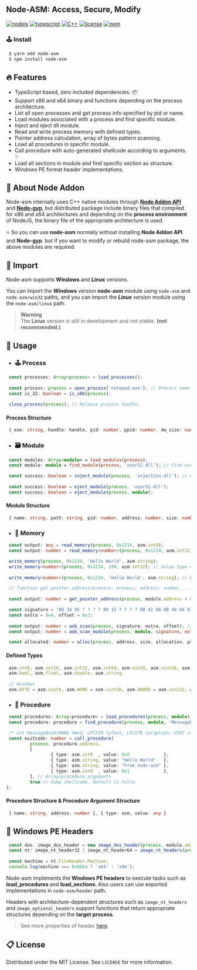 ## Node-ASM: Access, Secure, Modify

[![nodejs](https://img.shields.io/badge/NodeJS-339933?style=for-the-badge&logo=Node.js&logoColor=fff)](https://nodejs.org/)
[![typescript](https://img.shields.io/badge/TypeScript-3178C6?style=for-the-badge&logo=TypeScript&logoColor=fff)](https://www.typescriptlang.org/)
[![C++](https://img.shields.io/badge/cpp-00599C?style=for-the-badge&logo=c%2B%2B&logoColor=fff)](https://www.typescriptlang.org/)
[![license](https://img.shields.io/badge/license-MIT-9999FF?style=for-the-badge)](/LICENSE)
[![npm](https://img.shields.io/badge/download-NPM-CB3837?style=for-the-badge)](https://www.npmjs.com/package/node-asm)

### 🕹 Install
```bash
 $ yarn add node-asm
 $ npm install node-asm
```

## 🔥 Features
- TypeScript based, zero included dependencies. 📦
- Support x86 and x64 binary and functions depending on the process architecture.
- List all open processes and get process info specified by pid or name.
- Load modules associated with a process and find specific module.
- Inject and eject dll module.
- Read and write process memory with defined types.
- Pointer address calculation, array of bytes pattern scanning.
- Load all procedures in specific module.
- Call procedure with auto-generated shellcode according to arguments. ✨
- Load all sections in module and find specific section as structure.
- Windows PE format header implementations.

## 📌 About Node Addon
Node-asm internally uses C++ native modules through [**Node Addon API**](https://github.com/nodejs/node-addon-api) and [**Node-gyp**](https://github.com/nodejs/node-gyp), but distributed package include binary files that compiled for x86 and x64 architectures and depending on the **process environment** of NodeJS, the binary file of the appropriate architecture is used.

⭐ So you can use **node-asm** normally without installing **Node Addon API** and **Node-gyp**. but if you want to modify or rebuild node-asm package, the above modules are required.

## 🤝 Import
Node-asm supports **Windows** and **Linux** versions.

You can import the ***Windows*** version **node-asm** module using `node-asm` and `node-asm/win32` paths, and you can import the ***Linux*** version module using the `node-asm/linux` path.

> **Warning**  
> The **Linux** version is still in development and not stable. **(not recommended.)**

## 📝 Usage
- ### 🕹️ Process
``` typescript
 const processes: Array<process> = load_processes(); 
 
 const process: process = open_process('notepad.exe'); // Process name or PID. 
 const is_32: boolean = is_x86(process);
 
 close_process(process); // Release process handle.
```
#### Process Structure
```typescript
 { exe: string, handle: handle, pid: number, ppid: number, dw_size: number, classbase: number, threads: number }
```

- ### 🗃️ Module
``` typescript
 const modules: Array<module> = load_modules(process);
 const module: module = find_module(process, 'user32.dll'); // Find user32 module in process.
```
``` typescript
 const success: boolean = inject_module(process, 'injection.dll'); // Absolute or relative module path.
 
 const success: boolean = eject_module(process, 'user32.dll');
 const success: boolean = eject_module(process, module);
```

#### Module Structure
```typescript
 { name: string, path: string, pid: number, address: number, size: number }
```

- ### 📄 Memory
``` typescript
 const output: any = read_memory(process, 0x1234, asm.int8);
 const output: number = read_memory<number>(process, 0x1234, asm.int32); // Type casting.
```

``` typescript
 write_memory(process, 0x1234, 'Hello World', asm.string);
 write_memory<number>(process, 0x1234, 100, asm.int32); // Value type casting.
  
 write_memory<number>(process, 0x1234, 'Hello World', asm.string); // ERROR!
```

```typescript
 // function get_pointer_address(process: process, address: number, ...offsets: Array<number>)
 
 const output: number = get_pointer_address(process, module.address + 0x032A5328, 0x198, 0x2D0, 0x2F8);
```

```typescript
 const signature = '8D 34 85 ? ? ? ? 89 15 ? ? ? ? 8B 41 08 8B 48 04 83 F9 FF';
 const extra = 0x4, offset = 0x3;
 
 const output: number = aob_scan(process, signature, extra, offset); // scan all modules.
 const output: number = aob_scan_module(process, module, signature, extra, offset);
```

```typescript
 const allocated: number = alloc(process, address, size, allocation, protection);
```

#### Defined Types
```typescript
 asm.int8, asm.int16, asm.int32, asm.int64, asm.uint8, asm.uint16, asm.uint32, asm.uint64
 asm.bool, asm.float, asm.double, asm.string,
 
 // Windows
 asm.BYTE = asm.uint8, asm.WORD = asm.uint16, asm.DWORD = asm.uint32, asm.QWORD = asm.uint64
```

- ### 🔌 Procedure
``` typescript
 const procedures: Array<procedure> = load_procedures(process, module);
 const procedure: procedure = find_procedure(process, module, 'MessageBoxA');
```

``` typescript
 /* int MessageBoxA(HWND hWnd, LPCSTR lpText, LPCSTR lpCaption, UINT uType); */
 const exitcode: number = call_procedure(
         process, procedure.address,
         [
                 { type: asm.int8  , value: 0x0             },
                 { type: asm.string, value: "Hello World"   },
                 { type: asm.string, value: "From node-asm" },
                 { type: asm.int8  , value: 0x1             },
         ], // Array<procedure_argument>
         true // dump shellcode. default is false.
);
```

#### Procedure Structure & Procedure Argument Structure
```typescript
 { name: string, address: number }, { type: asm, value: any }
```
## 🔐 Windows PE Headers
```typescript
 const dos: image_dos_header = new image_dos_header(process, module.address);
 const nt: image_nt_header32 | image_nt_header64 = image_nt_headers(process, module.address + dos.e_lfanew);
 
 const machine = nt.FileHeader.Machine;
 console.log(machine === 0x8664 ? 'x64' : 'x86');
```
Node-asm implements the **Windows PE headers** to execute tasks such as **load_procedures** and **load_sections**. Also users can use exported implementations in `node-asm/header` path.

Headers with architecture-dependent structures such as `image_nt_headers` and `image_optional_headers` support functions that return appropriate structures depending on the **target process**.
> See more properties of header [here](/src/win32/header).
## 📋 License
Distributed under the MIT License. See ```LICENSE``` for more information.
